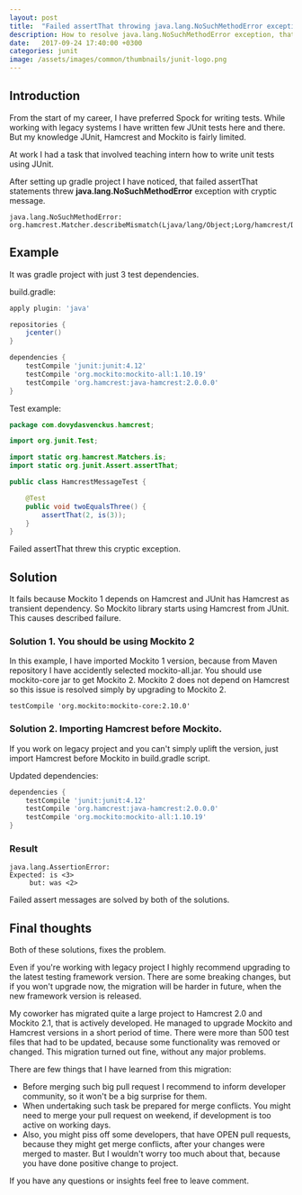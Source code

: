 ```yaml
---
layout: post
title:  "Failed assertThat throwing java.lang.NoSuchMethodError exception when using Hamcrest and Mockito"
description: How to resolve java.lang.NoSuchMethodError exception, that occurs when using JUnit with Hamcrest and Mockito.
date:   2017-09-24 17:40:00 +0300
categories: junit
image: /assets/images/common/thumbnails/junit-logo.png
---
```


## Introduction
From the start of my career, I have preferred Spock for writing tests.
While working with legacy systems I have written few JUnit tests here and there.
But my knowledge JUnit, Hamcrest and Mockito is fairly limited.

At work I had a task that involved teaching intern how to write unit tests using JUnit.

After setting up gradle project I have noticed, that failed assertThat statements
 threw **java.lang.NoSuchMethodError** exception with cryptic message.

    java.lang.NoSuchMethodError: org.hamcrest.Matcher.describeMismatch(Ljava/lang/Object;Lorg/hamcrest/Description;)V

## Example
It was gradle project with just 3 test dependencies.

build.gradle:

```gradle
apply plugin: 'java'

repositories {
    jcenter()
}

dependencies {
    testCompile 'junit:junit:4.12'
    testCompile 'org.mockito:mockito-all:1.10.19'
    testCompile 'org.hamcrest:java-hamcrest:2.0.0.0'
}
```

Test example:
```java
package com.dovydasvenckus.hamcrest;

import org.junit.Test;

import static org.hamcrest.Matchers.is;
import static org.junit.Assert.assertThat;

public class HamcrestMessageTest {

    @Test
    public void twoEqualsThree() {
        assertThat(2, is(3));
    }
}
```

Failed assertThat threw this cryptic exception.

## Solution

It fails because Mockito 1 depends on Hamcrest and JUnit has Hamcrest as transient dependency.
So Mockito library starts using Hamcrest from JUnit. This causes described failure.

### Solution 1. You should be using Mockito 2
In this example, I have imported Mockito 1 version, because from Maven
repository I have accidently selected mockito-all.jar. You should use mockito-core
jar to get Mockito 2. Mockito 2 does not depend on Hamcrest so this issue is resolved simply
by upgrading to Mockito 2.

    testCompile 'org.mockito:mockito-core:2.10.0'

### Solution 2. Importing Hamcrest before Mockito.
If you work on legacy project and you can't simply uplift the version, just import
Hamcrest before Mockito in build.gradle script.

Updated dependencies:
```gradle
dependencies {
    testCompile 'junit:junit:4.12'
    testCompile 'org.hamcrest:java-hamcrest:2.0.0.0'
    testCompile 'org.mockito:mockito-all:1.10.19'
}
```

### Result
```
java.lang.AssertionError:
Expected: is <3>
     but: was <2>
```

Failed assert messages are solved by both of the solutions.

## Final thoughts
Both of these solutions, fixes the problem.

Even if you're working with legacy project I highly recommend upgrading to
the latest testing framework version.
There are some breaking changes, but if you won't upgrade now, the migration will
be harder in future, when the new framework version is released.

My coworker has migrated quite a large project to Hamcrest 2.0 and Mockito 2.1,
that is actively developed. He managed to upgrade Mockito and Hamcrest versions
in a short period of time. There were more than 500 test files that had to be updated,
because some functionality was removed or changed. This migration turned out fine,
without any major problems.

There are few things that I have learned from this migration:
* Before merging such big pull request I recommend to inform developer community,
so it won't be a big surprise for them.
* When undertaking such task be prepared for merge conflicts. You might need to
  merge your pull request on weekend, if development is too active on working days.
* Also, you might piss off some developers, that have OPEN pull requests,
  because they might get merge conflicts, after your changes were merged to master.
  But I wouldn't worry too much about that, because you have done positive change to project.

If you have any questions or insights feel free to leave comment.
